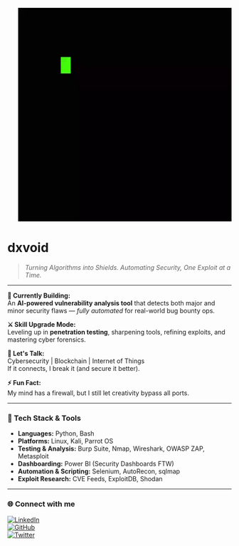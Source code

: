 <p align="right">
  <img src="https://raw.githubusercontent.com/dxvoid/dxvoid/main/banner.gif" alt="Demo GIF">
</p>


# dxvoid

> *Turning Algorithms into Shields. Automating Security, One Exploit at a Time.*

---

**🔭 Currently Building:**  
An **AI-powered vulnerability analysis tool** that detects both major and minor security flaws — *fully automated* for real-world bug bounty ops.

**⚔️ Skill Upgrade Mode:**  
Leveling up in **penetration testing**, sharpening tools, refining exploits, and mastering cyber forensics.

**💬 Let's Talk:**  
Cybersecurity | Blockchain | Internet of Things  
If it connects, I break it (and secure it better).

**⚡ Fun Fact:**  
My mind has a firewall, but I still let creativity bypass all ports.

---

### 🧰 Tech Stack & Tools
- **Languages:** Python, Bash  
- **Platforms:** Linux, Kali, Parrot OS  
- **Testing & Analysis:** Burp Suite, Nmap, Wireshark, OWASP ZAP, Metasploit  
- **Dashboarding:** Power BI (Security Dashboards FTW)  
- **Automation & Scripting:** Selenium, AutoRecon, sqlmap  
- **Exploit Research:** CVE Feeds, ExploitDB, Shodan

---

### 🌐 Connect with me  
[![LinkedIn](https://img.shields.io/badge/LinkedIn-0077B5?style=for-the-badge&logo=linkedin&logoColor=white)](https://www.linkedin.com/in/devansh-sharma369)  
[![GitHub](https://img.shields.io/badge/GitHub-181717?style=for-the-badge&logo=github&logoColor=white)](https://github.com/dxvoid)  
[![Twitter](https://img.shields.io/badge/X-1DA1F2?style=for-the-badge&logo=twitter&logoColor=white)](https://x.com/iam_dsharma?s=21)
